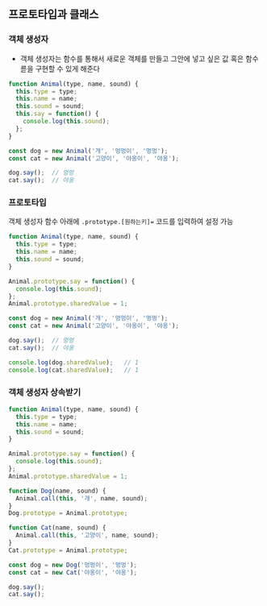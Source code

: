 ## 프로토타입과 클래스

### 객체 생성자

- 객체 생성자는 함수를 통해서 새로운 객체를 만들고 그안에 넣고 싶은 값 혹은 함수륻을 구현할 수 있게 해준다

```javascript
function Animal(type, name, sound) {
  this.type = type;
  this.name = name;
  this.sound = sound;
  this.say = function() {
    console.log(this.sound);
  };
}

const dog = new Animal('개', '멍멍이', '멍멍');
const cat = new Animal('고양이', '야옹이', '야옹');

dog.say();	// 멍멍
cat.say();	// 야옹
```



### 프로토타입

객체 생성자 함수 아래에 `.prototype.[원하는키]=` 코드를 입력하여 설정 가능

```javascript
function Animal(type, name, sound) {
  this.type = type;
  this.name = name;
  this.sound = sound;
}

Animal.prototype.say = function() {
  console.log(this.sound);
};
Animal.prototype.sharedValue = 1;

const dog = new Animal('개', '멍멍이', '멍멍');
const cat = new Animal('고양이', '야옹이', '야옹');

dog.say();	// 멍멍
cat.say();	// 야옹

console.log(dog.sharedValue);	// 1
console.log(cat.sharedValue);	// 1
```



### 객체 생성자 상속받기

```javascript
function Animal(type, name, sound) {
  this.type = type;
  this.name = name;
  this.sound = sound;
}

Animal.prototype.say = function() {
  console.log(this.sound);
};
Animal.prototype.sharedValue = 1;

function Dog(name, sound) {
  Animal.call(this, '개', name, sound);
}
Dog.prototype = Animal.prototype;

function Cat(name, sound) {
  Animal.call(this, '고양이', name, sound);
}
Cat.prototype = Animal.prototype;

const dog = new Dog('멍멍이', '멍멍');
const cat = new Cat('야옹이', '야옹');

dog.say();
cat.say();
```




